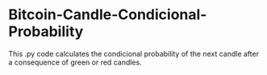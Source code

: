# Bitcoin-Candle-Condicional-Probability
This .py code calculates the condicional probability of the next candle after a consequence of green or red candles. 
